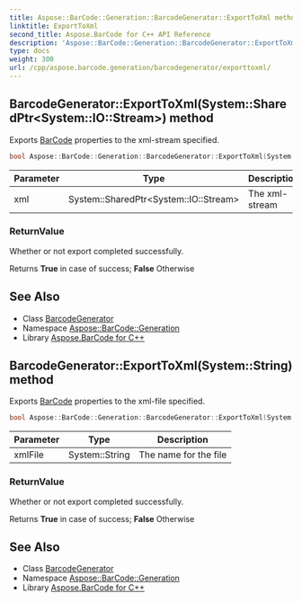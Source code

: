 ```yaml
---
title: Aspose::BarCode::Generation::BarcodeGenerator::ExportToXml method
linktitle: ExportToXml
second_title: Aspose.BarCode for C++ API Reference
description: 'Aspose::BarCode::Generation::BarcodeGenerator::ExportToXml method. Exports BarCode properties to the xml-stream specified in C++.'
type: docs
weight: 300
url: /cpp/aspose.barcode.generation/barcodegenerator/exporttoxml/
---
```

## BarcodeGenerator::ExportToXml(System::SharedPtr\<System::IO::Stream\>) method


Exports [BarCode](../../../aspose.barcode/) properties to the xml-stream specified.

```cpp
bool Aspose::BarCode::Generation::BarcodeGenerator::ExportToXml(System::SharedPtr<System::IO::Stream> xml)
```


| Parameter | Type | Description |
| --- | --- | --- |
| xml | System::SharedPtr\<System::IO::Stream\> | The xml-stream |

### ReturnValue

Whether or not export completed successfully. 

Returns **True** in case of success; **False** Otherwise

## See Also

* Class [BarcodeGenerator](../)
* Namespace [Aspose::BarCode::Generation](../../)
* Library [Aspose.BarCode for C++](../../../)
## BarcodeGenerator::ExportToXml(System::String) method


Exports [BarCode](../../../aspose.barcode/) properties to the xml-file specified.

```cpp
bool Aspose::BarCode::Generation::BarcodeGenerator::ExportToXml(System::String xmlFile)
```


| Parameter | Type | Description |
| --- | --- | --- |
| xmlFile | System::String | The name for the file |

### ReturnValue

Whether or not export completed successfully. 

Returns **True** in case of success; **False** Otherwise

## See Also

* Class [BarcodeGenerator](../)
* Namespace [Aspose::BarCode::Generation](../../)
* Library [Aspose.BarCode for C++](../../../)
